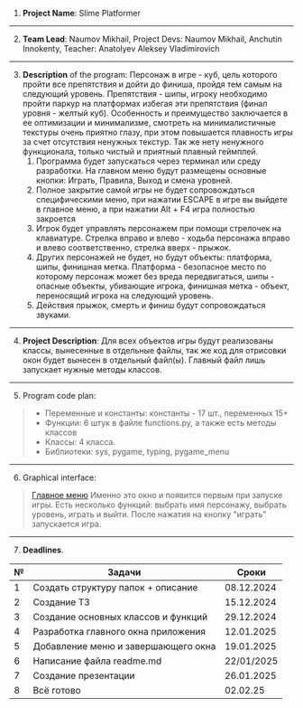 1. **Project Name**: Slime Platformer

---

2. **Team Lead**: Naumov Mikhail, Project Devs: Naumov Mikhail, Anchutin Innokenty, Teacher: Anatolyev Aleksey
   Vladimirovich

---

3. **Description** of the program: Персонаж в игре - куб, цель которого пройти все препятствия и дойти до финиша,
   пройдя
   тем самым на следующий уровень. Препятствия - шипы, игроку необходимо пройти паркур на
   платформах избегая эти препятствия (финал уровня - желтый куб). Особенность и преимущество заключается в ее
   оптимизации и минимализме, смотреть на минималистичные текстуры очень приятно глазу, при этом повышается плавность
   игры за счет отсутствия ненужных текстур. Так же нету ненужного функционала, только чистый и приятный плавный
   геймплей.
    1. Программа будет запускаться через терминал или среду разработки. На главном меню будут размещены
       основные кнопки: Играть, Правила, Выход и смена уровней.
    2. Полное закрытие самой игры не будет сопровождаться специфическими меню, при нажатии ESCAPE в игре вы выйдете в
       главное меню, а при нажатии Alt + F4 игра полностью закроется
    3. Игрок будет управлять персонажем при помощи стрелочек на клавиатуре. Стрелка вправо и влево - ходьба персонажа
       вправо и влево соответственно, стрелка вверх - прыжок.
    4. Других персонажей не будет, но будут объекты: платформа, шипы, финишная метка. Платформа - безопасное место
       по которому персонаж может без вреда передвигаться, шипы - опасные объекты, убивающие игрока, финишная
       метка - объект, переносящий игрока на следующий уровень.
    5. Действия прыжок, смерть и финиш будут сопровождаться звуками.

---

4. **Project Description**: Для всех объектов игры будут реализованы классы, вынесенные в отдельные файлы, так же код
   для
   отрисовки окон будет вынесен в отдельный файл(ы). Главный файл лишь запускает нужные методы классов.

---

5. Program code plan:

> - Переменные и константы: константы - 17 шт., переменных 15+
> - Функции: 6 штук в файле functions.py, а также есть методы классов
> - Классы: 4 класса.
> - Библиотеки: sys, pygame, typing, pygame_menu

---

6. Graphical interface:

> [Главное меню](main_menu.png) Именно это окно и появится первым при запуске игры. Есть несколько функций:
> выбрать имя персонажу, выбрать уровень, играть и выйти. После нажатия на кнопку "играть" запускается игра.
---

7. **Deadlines**.

| № | Задачи                              | Сроки      |
|---|-------------------------------------|------------|
| 1 | Создать структуру папок + описание  | 08.12.2024 |
| 2 | Создание ТЗ                         | 15.12.2024 |
| 3 | Создание основных классов и функций | 29.12.2024 |
| 4 | Разработка главного окна приложения | 12.01.2025 |
| 5 | Добавление меню и завершающего окна | 19.01.2025 |
| 6 | Написание файла readme.md           | 22/01/2025 |
| 7 | Создание презентации                | 26.01.2025 |
| 8 | Всё готово                          | 02.02.25   |

